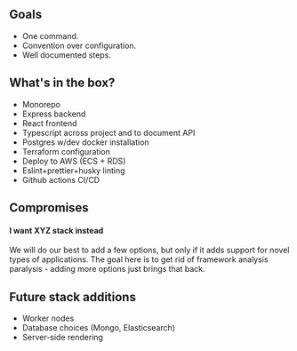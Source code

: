 ## Goals
- One command.
- Convention over configuration.
- Well documented steps.

## What's in the box?
- Monorepo
- Express backend
- React frontend
- Typescript across project and to document API
- Postgres w/dev docker installation
- Terraform configuration
- Deploy to AWS (ECS + RDS)
- Eslint+prettier+husky linting
- Github actions CI/CD

## Compromises
#### I want XYZ stack instead
We will do our best to add a few options, but only if it adds support for novel types of applications. The goal here is to get rid of framework analysis paralysis - adding more options just brings that back. 

## Future stack additions
- Worker nodes
- Database choices (Mongo, Elasticsearch)
- Server-side rendering
